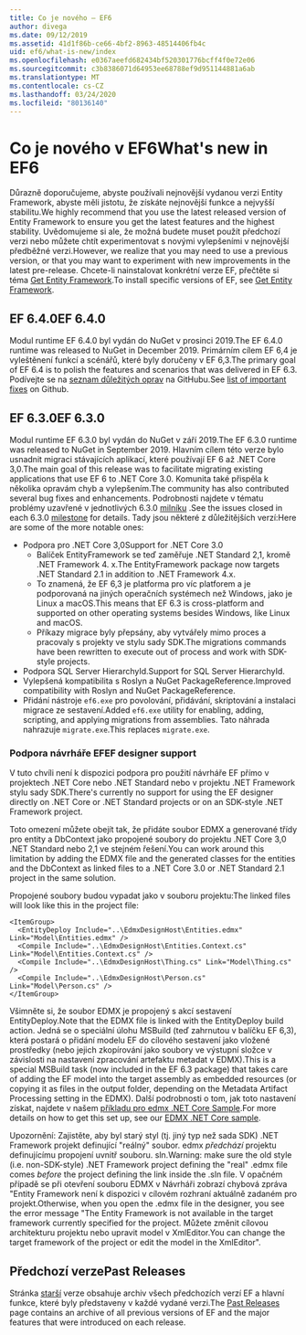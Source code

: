 ```yaml
---
title: Co je nového – EF6
author: divega
ms.date: 09/12/2019
ms.assetid: 41d1f86b-ce66-4bf2-8963-48514406fb4c
uid: ef6/what-is-new/index
ms.openlocfilehash: e0367aeefd682434bf520301776bcff4f0e72e06
ms.sourcegitcommit: c3b8386071d64953ee68788ef9d951144881a6ab
ms.translationtype: MT
ms.contentlocale: cs-CZ
ms.lasthandoff: 03/24/2020
ms.locfileid: "80136140"
---
```

# <a name="whats-new-in-ef6"></a><span data-ttu-id="78a94-102">Co je nového v EF6</span><span class="sxs-lookup"><span data-stu-id="78a94-102">What's new in EF6</span></span>

<span data-ttu-id="78a94-103">Důrazně doporučujeme, abyste používali nejnovější vydanou verzi Entity Framework, abyste měli jistotu, že získáte nejnovější funkce a nejvyšší stabilitu.</span><span class="sxs-lookup"><span data-stu-id="78a94-103">We highly recommend that you use the latest released version of Entity Framework to ensure you get the latest features and the highest stability.</span></span>
<span data-ttu-id="78a94-104">Uvědomujeme si ale, že možná budete muset použít předchozí verzi nebo můžete chtít experimentovat s novými vylepšeními v nejnovější předběžné verzi.</span><span class="sxs-lookup"><span data-stu-id="78a94-104">However, we realize that you may need to use a previous version, or that you may want to experiment with new improvements in the latest pre-release.</span></span>
<span data-ttu-id="78a94-105">Chcete-li nainstalovat konkrétní verze EF, přečtěte si téma [Get Entity Framework](~/ef6/fundamentals/install.md).</span><span class="sxs-lookup"><span data-stu-id="78a94-105">To install specific versions of EF, see [Get Entity Framework](~/ef6/fundamentals/install.md).</span></span>

## <a name="ef-640"></a><span data-ttu-id="78a94-106">EF 6.4.0</span><span class="sxs-lookup"><span data-stu-id="78a94-106">EF 6.4.0</span></span>

<span data-ttu-id="78a94-107">Modul runtime EF 6.4.0 byl vydán do NuGet v prosinci 2019.</span><span class="sxs-lookup"><span data-stu-id="78a94-107">The EF 6.4.0 runtime was released to NuGet in December  2019.</span></span> <span data-ttu-id="78a94-108">Primárním cílem EF 6,4 je vyleštěnení funkcí a scénářů, které byly doručeny v EF 6,3.</span><span class="sxs-lookup"><span data-stu-id="78a94-108">The primary goal of EF 6.4 is to polish the features and scenarios that was delivered in EF 6.3.</span></span> <span data-ttu-id="78a94-109">Podívejte se na [seznam důležitých oprav](https://github.com/dotnet/ef6/milestone/14?closed=1) na GitHubu.</span><span class="sxs-lookup"><span data-stu-id="78a94-109">See [list of important fixes](https://github.com/dotnet/ef6/milestone/14?closed=1) on Github.</span></span>

## <a name="ef-630"></a><span data-ttu-id="78a94-110">EF 6.3.0</span><span class="sxs-lookup"><span data-stu-id="78a94-110">EF 6.3.0</span></span>

<span data-ttu-id="78a94-111">Modul runtime EF 6.3.0 byl vydán do NuGet v září 2019.</span><span class="sxs-lookup"><span data-stu-id="78a94-111">The EF 6.3.0 runtime was released to NuGet in September 2019.</span></span> <span data-ttu-id="78a94-112">Hlavním cílem této verze bylo usnadnit migraci stávajících aplikací, které používají EF 6 až .NET Core 3,0.</span><span class="sxs-lookup"><span data-stu-id="78a94-112">The main goal of this release was to facilitate migrating existing applications that use EF 6 to .NET Core 3.0.</span></span> <span data-ttu-id="78a94-113">Komunita také přispěla k několika opravám chyb a vylepšením.</span><span class="sxs-lookup"><span data-stu-id="78a94-113">The community has also contributed several bug fixes and enhancements.</span></span> <span data-ttu-id="78a94-114">Podrobnosti najdete v tématu problémy uzavřené v jednotlivých 6.3.0 [milníku](https://github.com/aspnet/EntityFramework6/milestones?state=closed) .</span><span class="sxs-lookup"><span data-stu-id="78a94-114">See the issues closed in each 6.3.0 [milestone](https://github.com/aspnet/EntityFramework6/milestones?state=closed) for details.</span></span> <span data-ttu-id="78a94-115">Tady jsou některé z důležitějších verzí:</span><span class="sxs-lookup"><span data-stu-id="78a94-115">Here are some of the more notable ones:</span></span>

- <span data-ttu-id="78a94-116">Podpora pro .NET Core 3,0</span><span class="sxs-lookup"><span data-stu-id="78a94-116">Support for .NET Core 3.0</span></span>
  - <span data-ttu-id="78a94-117">Balíček EntityFramework se teď zaměřuje .NET Standard 2,1, kromě .NET Framework 4. x.</span><span class="sxs-lookup"><span data-stu-id="78a94-117">The EntityFramework package now targets .NET Standard 2.1 in addition to .NET Framework 4.x.</span></span>
  - <span data-ttu-id="78a94-118">To znamená, že EF 6,3 je platforma pro víc platforem a je podporovaná na jiných operačních systémech než Windows, jako je Linux a macOS.</span><span class="sxs-lookup"><span data-stu-id="78a94-118">This means that EF 6.3 is cross-platform and supported on other operating systems besides Windows, like Linux and macOS.</span></span>
  - <span data-ttu-id="78a94-119">Příkazy migrace byly přepsány, aby vytvářely mimo proces a pracovaly s projekty ve stylu sady SDK.</span><span class="sxs-lookup"><span data-stu-id="78a94-119">The migrations commands have been rewritten to execute out of process and work with SDK-style projects.</span></span>
- <span data-ttu-id="78a94-120">Podpora SQL Server HierarchyId.</span><span class="sxs-lookup"><span data-stu-id="78a94-120">Support for SQL Server HierarchyId.</span></span>
- <span data-ttu-id="78a94-121">Vylepšená kompatibilita s Roslyn a NuGet PackageReference.</span><span class="sxs-lookup"><span data-stu-id="78a94-121">Improved compatibility with Roslyn and NuGet PackageReference.</span></span>
- <span data-ttu-id="78a94-122">Přidání nástroje `ef6.exe` pro povolování, přidávání, skriptování a instalaci migrace ze sestavení.</span><span class="sxs-lookup"><span data-stu-id="78a94-122">Added `ef6.exe` utility for enabling, adding, scripting, and applying migrations from assemblies.</span></span> <span data-ttu-id="78a94-123">Tato náhrada nahrazuje `migrate.exe`.</span><span class="sxs-lookup"><span data-stu-id="78a94-123">This replaces `migrate.exe`.</span></span>

### <a name="ef-designer-support"></a><span data-ttu-id="78a94-124">Podpora návrháře EF</span><span class="sxs-lookup"><span data-stu-id="78a94-124">EF designer support</span></span>

<span data-ttu-id="78a94-125">V tuto chvíli není k dispozici podpora pro použití návrháře EF přímo v projektech .NET Core nebo .NET Standard nebo v projektu .NET Framework stylu sady SDK.</span><span class="sxs-lookup"><span data-stu-id="78a94-125">There's currently no support for using the EF designer directly on .NET Core or .NET Standard projects or on an SDK-style .NET Framework project.</span></span> 

<span data-ttu-id="78a94-126">Toto omezení můžete obejít tak, že přidáte soubor EDMX a generované třídy pro entity a DbContext jako propojené soubory do projektu .NET Core 3,0 .NET Standard nebo 2,1 ve stejném řešení.</span><span class="sxs-lookup"><span data-stu-id="78a94-126">You can work around this limitation by adding the EDMX file and the generated classes for the entities and the DbContext as linked files to a .NET Core 3.0 or .NET Standard 2.1 project in the same solution.</span></span>

<span data-ttu-id="78a94-127">Propojené soubory budou vypadat jako v souboru projektu:</span><span class="sxs-lookup"><span data-stu-id="78a94-127">The linked files will look like this in the project file:</span></span>

``` csproj 
<ItemGroup>
  <EntityDeploy Include="..\EdmxDesignHost\Entities.edmx" Link="Model\Entities.edmx" />
  <Compile Include="..\EdmxDesignHost\Entities.Context.cs" Link="Model\Entities.Context.cs" />
  <Compile Include="..\EdmxDesignHost\Thing.cs" Link="Model\Thing.cs" />
  <Compile Include="..\EdmxDesignHost\Person.cs" Link="Model\Person.cs" />
</ItemGroup>
```

<span data-ttu-id="78a94-128">Všimněte si, že soubor EDMX je propojený s akcí sestavení EntityDeploy.</span><span class="sxs-lookup"><span data-stu-id="78a94-128">Note that the EDMX file is linked with the EntityDeploy build action.</span></span> <span data-ttu-id="78a94-129">Jedná se o speciální úlohu MSBuild (teď zahrnutou v balíčku EF 6,3), která postará o přidání modelu EF do cílového sestavení jako vložené prostředky (nebo jejich zkopírování jako soubory ve výstupní složce v závislosti na nastavení zpracování artefaktu metadat v EDMX).</span><span class="sxs-lookup"><span data-stu-id="78a94-129">This is a special MSBuild task (now included in the EF 6.3 package) that takes care of adding the EF model into the target assembly as embedded resources (or copying it as files in the output folder, depending on the Metadata Artifact Processing setting in the EDMX).</span></span> <span data-ttu-id="78a94-130">Další podrobnosti o tom, jak toto nastavení získat, najdete v našem [příkladu pro edmx .NET Core Sample](https://aka.ms/EdmxDotNetCoreSample).</span><span class="sxs-lookup"><span data-stu-id="78a94-130">For more details on how to get this set up, see our [EDMX .NET Core sample](https://aka.ms/EdmxDotNetCoreSample).</span></span>

<span data-ttu-id="78a94-131">Upozornění: Zajistěte, aby byl starý styl (tj. jiný typ než sada SDK) .NET Framework projekt definující "reálný" soubor. edmx _předchází_ projektu definujícímu propojení uvnitř souboru. sln.</span><span class="sxs-lookup"><span data-stu-id="78a94-131">Warning: make sure the old style (i.e. non-SDK-style) .NET Framework project defining the "real" .edmx file comes _before_ the project defining the link inside the .sln file.</span></span> <span data-ttu-id="78a94-132">V opačném případě se při otevření souboru EDMX v Návrháři zobrazí chybová zpráva "Entity Framework není k dispozici v cílovém rozhraní aktuálně zadaném pro projekt.</span><span class="sxs-lookup"><span data-stu-id="78a94-132">Otherwise, when you open the .edmx file in the designer, you see the error message "The Entity Framework is not available in the target framework currently specified for the project.</span></span> <span data-ttu-id="78a94-133">Můžete změnit cílovou architekturu projektu nebo upravit model v XmlEditor.</span><span class="sxs-lookup"><span data-stu-id="78a94-133">You can change the target framework of the project or edit the model in the XmlEditor".</span></span>

## <a name="past-releases"></a><span data-ttu-id="78a94-134">Předchozí verze</span><span class="sxs-lookup"><span data-stu-id="78a94-134">Past Releases</span></span>

<span data-ttu-id="78a94-135">Stránka [starší](past-releases.md) verze obsahuje archiv všech předchozích verzí EF a hlavní funkce, které byly představeny v každé vydané verzi.</span><span class="sxs-lookup"><span data-stu-id="78a94-135">The [Past Releases](past-releases.md) page contains an archive of all previous versions of EF and the major features that were introduced on each release.</span></span>
